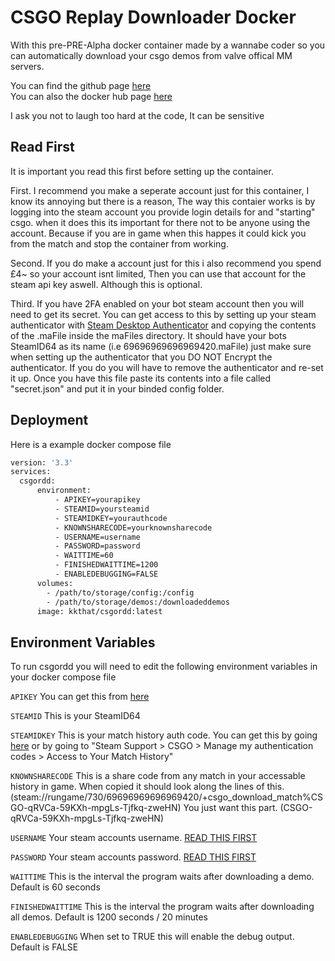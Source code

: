 
# CSGO Replay Downloader Docker

With this pre-PRE-Alpha docker container made by a wannabe coder so you can automatically download your csgo demos from valve offical MM servers.

You can find the github page [here](https://github.com/kkthat/CSGORDD)\
You can also the docker hub page [here](https://hub.docker.com/r/kkthat/csgordd)

I ask you not to laugh too hard at the code, It can be sensitive

## Read First

It is important you read this first before setting up the container.

First. I recommend you make a seperate account just for this container, I know its annoying but there is a reason, The way this contaier works is by logging into the steam account you provide login details for and "starting" csgo. when it does this its important for there not to be anyone using the account. Because if you are in game when this happes it could kick you from the match and stop the container from working.

Second. If you do make a account just for this i also recommend you spend £4~ so your account isnt limited, Then you can use that account for the steam api key aswell. Although this is optional.

Third. If you have 2FA enabled on your bot steam account then you will need to get its secret. You can get access to this by setting up your steam authenticator with [Steam Desktop Authenticator](https://github.com/Jessecar96/SteamDesktopAuthenticator) and copying the contents of the .maFile inside the maFiles directory. It should have your bots SteamID64 as its name (i.e 69696969696969420.maFile) just make sure when setting up the authenticator that you DO NOT Encrypt the authenticator. If you do you will have to remove the authenticator and re-set it up. Once you have this file paste its contents into a file called "secret.json" and put it in your binded config folder.

## Deployment

Here is a example docker compose file

```bash
version: '3.3'
services:
  csgordd:
      environment:
          - APIKEY=yourapikey
          - STEAMID=yoursteamid
          - STEAMIDKEY=yourauthcode
          - KNOWNSHARECODE=yourknownsharecode
          - USERNAME=username
          - PASSWORD=password
          - WAITTIME=60
          - FINISHEDWAITTIME=1200
          - ENABLEDEBUGGING=FALSE
      volumes:
        - /path/to/storage/config:/config
        - /path/to/storage/demos:/downloadeddemos
      image: kkthat/csgordd:latest
```

## Environment Variables

To run csgordd you will need to edit the following environment variables in your docker compose file

`APIKEY` You can get this from [here](https://steamcommunity.com/dev/apikey)

`STEAMID` This is your SteamID64

`STEAMIDKEY` This is your match history auth code. You can get this by going [here](https://help.steampowered.com/en/wizard/HelpWithGameIssue/?appid=730&issueid=128&transid=1550848375418925480&line_item=1550848375418925482) or by going to "Steam Support > CSGO > Manage my authentication codes > Access to Your Match History"

`KNOWNSHARECODE` This is a share code from any match in your accessable history in game. When copied it should look along the lines of this. (steam://rungame/730/69696969696969420/+csgo_download_match%CSGO-qRVCa-59KXh-mpgLs-Tjfkq-zweHN) You just want this part. (CSGO-qRVCa-59KXh-mpgLs-Tjfkq-zweHN)

`USERNAME` Your steam accounts username. [READ THIS FIRST](#read-first)

`PASSWORD` Your steam accounts password. [READ THIS FIRST](#read-first)

`WAITTIME` This is the interval the program waits after downloading a demo. Default is 60 seconds

`FINISHEDWAITTIME` This is the interval the program waits after downloading all demos. Default is 1200 seconds / 20 minutes

`ENABLEDEBUGGING` When set to TRUE this will enable the debug output. Default is FALSE